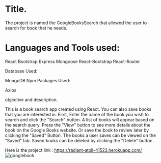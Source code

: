 
# Title.
The project is named the GoogleBooksSearch that allowed the user to search for book that he needs.

# Languages and Tools used:
React
Bootstrap
Express
Mongoose
React-Bootstrap
React-Router

Database Used:

MongoDB
Npm Packages Used:

Axios

objective and description.

This is a book search app created using React. You can also save books that you are interested in.
First, Enter the name of the book you wish to search and click the "Search" button.
A list of books will appear based on the search query.
Press the "View" button to see more details about the book on the Google Books website.
Or save the book to review later by clicking the "Saved" Button.
The books a user saves can be viewed on the "Saved" tab.
Saved books can be deleted by clicking the "Delete" button.

Here is the project link : https://radiant-atoll-41523.herokuapp.com/
![googlebook](https://user-images.githubusercontent.com/58053159/86550760-41f2c580-bf11-11ea-8129-de79fc5b18af.png)
